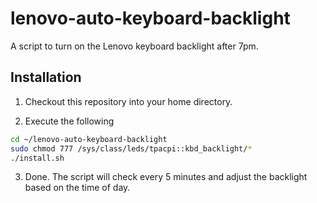 # lenovo-auto-keyboard-backlight

A script to turn on the Lenovo keyboard backlight after 7pm.

## Installation

1. Checkout this repository into your home directory.

2. Execute the following

```bash
cd ~/lenovo-auto-keyboard-backlight
sudo chmod 777 /sys/class/leds/tpacpi::kbd_backlight/*
./install.sh
```

3. Done. The script will check every 5 minutes and adjust the backlight based on the time of day.
